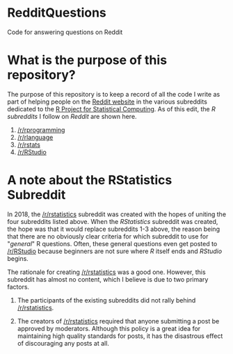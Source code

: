 # RedditQuestions
Code for answering questions on Reddit

# What is the purpose of this repository?
The purpose of this repository is to keep a record of all the code I write as part of helping people on the [Reddit website](https://reddit.com) in the various subreddits dedicated to the [R Project for Statistical Computing](https://www.r-project.org/). As of this edit, the *R subreddits* I follow on *Reddit* are shown here.
1. [/r/rprogramming](https://www.reddit.com/r/rprogramming/)
1. [/r/rlanguage](https://www.reddit.com/r/Rlanguage/)
1. [/r/rstats](https://www.reddit.com/r/rstats/)
1. [/r/RStudio](https://www.reddit.com/r/RStudio/)

# A note about the RStatistics Subreddit
In 2018, the [/r/rstatistics](https://www.reddit.com/r/RStatistics/) subreddit was created with the hopes of uniting the four subreddits listed above. When the *RStatistics* subreddit was created, the hope was that it would replace subreddits 1-3 above, the reason being that there are no obviously clear criteria for which subreddit to use for "*general*" R questions. Often, these general questions even get posted to [/r/RStudio](https://www.reddit.com/r/RStudio/) because beginners are not sure where *R* itself ends and *RStudio* begins.

The rationale for creating [/r/rstatistics](https://www.reddit.com/r/RStatistics/) was a good one. However, this subreddit has almost no content, which I believe is due to two primary factors.

1. The participants of the existing subreddits did not rally behind [/r/rstatistics](https://www.reddit.com/r/RStatistics/).

1. The creators of [/r/rstatistics](https://www.reddit.com/r/RStatistics/) required that anyone submitting a post be approved by moderators. Although this policy is a great idea for maintaining high quality standards for posts, it has the disastrous effect of discouraging any posts at all.
